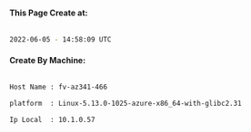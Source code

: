 
   
#### This Page Create at:

```bash

2022-06-05 - 14:58:09 UTC

```

#### Create By Machine:

```bash

Host Name : fv-az341-466

platform  : Linux-5.13.0-1025-azure-x86_64-with-glibc2.31

Ip Local  : 10.1.0.57

```

